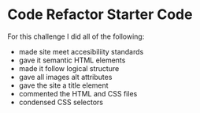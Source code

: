 # Code Refactor Starter Code
For this challenge I did all of the following:
- made site meet accesibiliity standards
- gave it semantic HTML elements
- made it follow logical structure 
- gave all images alt attributes
- gave the site a title element
- commented the HTML and CSS files
- condensed CSS selectors

